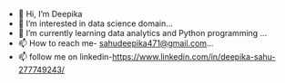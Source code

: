 - 👋 Hi, I’m Deepika
- 👀 I’m interested in  data science domain...
- 🌱 I’m currently learning data analytics and Python programming ...
- 📫 How to reach me- sahudeepika471@gmail.com...
- 📫 follow me on linkedin-https://www.linkedin.com/in/deepika-sahu-277749243/

<!---
deepika768/deepika768 is a ✨ special ✨ repository because its `README.md` (this file) appears on your GitHub profile.
You can click the Preview link to take a look at your changes.
--->
